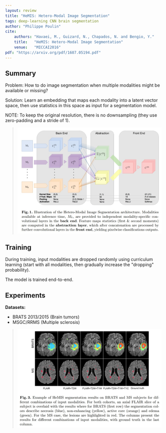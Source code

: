 ```yaml
---
layout: review
title: "HeMIS: Hetero-Modal Image Segmentation"
tags: deep-learning CNN brain segmentation
author: "Philippe Poulin"
cite:
    authors: "Havaei, M., Guizard, N., Chapados, N. and Bengio, Y."
    title:   "HeMIS: Hetero-Modal Image Segmentation"
    venue:   "MICCAI2016"
pdf: "https://arxiv.org/pdf/1607.05194.pdf"
---
```




## Summary

Problem: How to do image segmentation when multiple modalities might be available or missing?

Solution: Learn an embedding that maps each modality into a latent vector space, then use statistics in this space as input for a segmentation model.

NOTE: To keep the original resolution, there is no downsampling (they use zero-padding and a stride of 1).

> ![](/article/images/hemis/figure1.jpg)


## Training

During training, input modalities are dropped randomly using curriculum learning (start with all modalities, then gradually increase the "dropping" probability).

The model is trained end-to-end.

## Experiments

**Datasets:** 
- BRATS 2013/2015 (Brain tumors)
- MSGC/RRMS (Multiple sclerosis)

> ![](/article/images/hemis/figure3.jpg)

